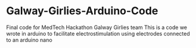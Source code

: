 # Galway-Girlies-Arduino-Code
Final code for MedTech Hackathon Galway Girlies team 
This is a code we wrote in arduino to facilitate electrostimulation using electrodes connected to an arduino nano 
